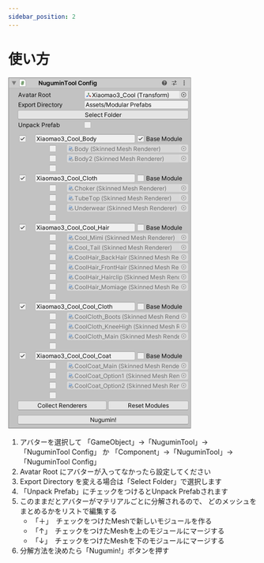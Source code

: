 ```yaml
---
sidebar_position: 2
---
```


# 使い方

![Inspector](img/modularizer_config.png)

1. アバターを選択して 「GameObject」→「NuguminTool」→「NuguminTool Config」 か
   「Component」→「NuguminTool」→「NuguminTool Config」
2. Avatar Root にアバターが入ってなかったら設定してください
3. Export Directory を変える場合は「Select Folder」で選択します
4. 「Unpack Prefab」にチェックをつけるとUnpack Prefabされます
5. このままだとアバターがマテリアルごとに分解されるので、
   どのメッシュをまとめるかをリストで編集する
   - 「＋」　チェックをつけたMeshで新しいモジュールを作る
   - 「↑」　チェックをつけたMeshを上のモジュールにマージする
   - 「↓」　チェックをつけたMeshを下のモジュールにマージする
6. 分解方法を決めたら「Nugumin!」ボタンを押す
